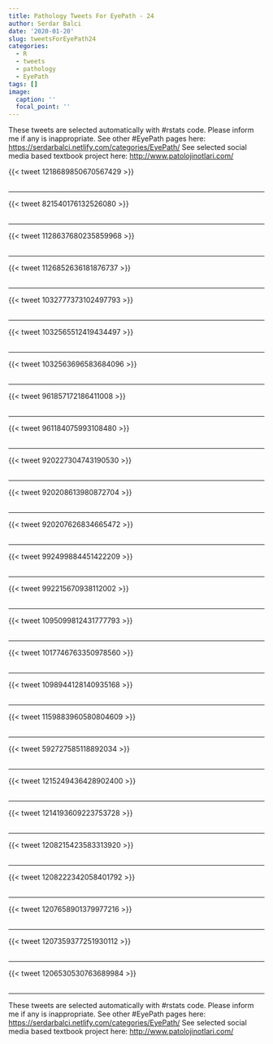 ```yaml
---
title: Pathology Tweets For EyePath - 24
author: Serdar Balci
date: '2020-01-20'
slug: tweetsForEyePath24
categories:
  - R
  - tweets
  - pathology
  - EyePath
tags: []
image:
  caption: ''
  focal_point: ''
---
```



These tweets are selected automatically with #rstats code. Please inform me if any is inappropriate.
See other #EyePath pages here: https://serdarbalci.netlify.com/categories/EyePath/ 
See selected social media based textbook project here: http://www.patolojinotlari.com/

{{< tweet 1218689850670567429 >}}
<br>
<br>
<hr>
{{< tweet 821540176132526080 >}}
<br>
<br>
<hr>
{{< tweet 1128637680235859968 >}}
<br>
<br>
<hr>
{{< tweet 1126852636181876737 >}}
<br>
<br>
<hr>
{{< tweet 1032777373102497793 >}}
<br>
<br>
<hr>
{{< tweet 1032565512419434497 >}}
<br>
<br>
<hr>
{{< tweet 1032563696583684096 >}}
<br>
<br>
<hr>
{{< tweet 961857172186411008 >}}
<br>
<br>
<hr>
{{< tweet 961184075993108480 >}}
<br>
<br>
<hr>
{{< tweet 920227304743190530 >}}
<br>
<br>
<hr>
{{< tweet 920208613980872704 >}}
<br>
<br>
<hr>
{{< tweet 920207626834665472 >}}
<br>
<br>
<hr>
{{< tweet 992499884451422209 >}}
<br>
<br>
<hr>
{{< tweet 992215670938112002 >}}
<br>
<br>
<hr>
{{< tweet 1095099812431777793 >}}
<br>
<br>
<hr>
{{< tweet 1017746763350978560 >}}
<br>
<br>
<hr>
{{< tweet 1098944128140935168 >}}
<br>
<br>
<hr>
{{< tweet 1159883960580804609 >}}
<br>
<br>
<hr>
{{< tweet 592727585118892034 >}}
<br>
<br>
<hr>
{{< tweet 1215249436428902400 >}}
<br>
<br>
<hr>
{{< tweet 1214193609223753728 >}}
<br>
<br>
<hr>
{{< tweet 1208215423583313920 >}}
<br>
<br>
<hr>
{{< tweet 1208222342058401792 >}}
<br>
<br>
<hr>
{{< tweet 1207658901379977216 >}}
<br>
<br>
<hr>
{{< tweet 1207359377251930112 >}}
<br>
<br>
<hr>
{{< tweet 1206530530763689984 >}}
<br>
<br>
<hr>


These tweets are selected automatically with #rstats code. Please inform me if any is inappropriate.
See other #EyePath pages here: https://serdarbalci.netlify.com/categories/EyePath/ 
See selected social media based textbook project here: http://www.patolojinotlari.com/
